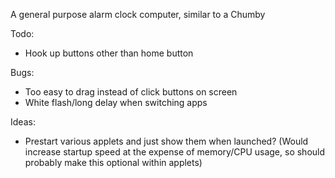 A general purpose alarm clock computer, similar to a Chumby

Todo:
* Hook up buttons other than home button

Bugs:
* Too easy to drag instead of click buttons on screen
* White flash/long delay when switching apps

Ideas:
 * Prestart various applets and just show them when launched?  (Would increase startup speed at the expense of memory/CPU usage, so should probably make this optional within applets)
